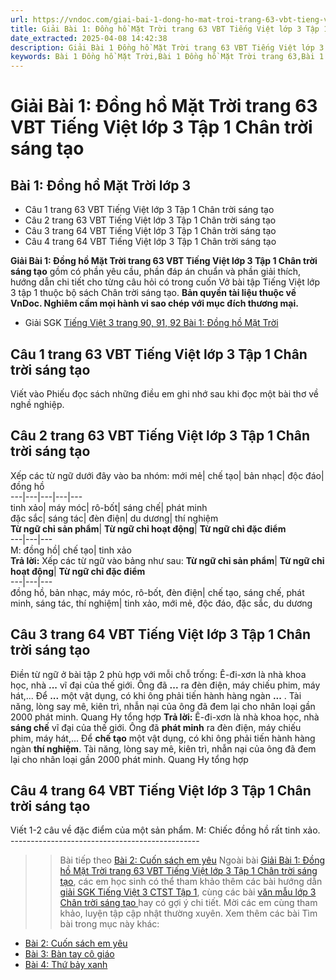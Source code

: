 ```yaml
---
url: https://vndoc.com/giai-bai-1-dong-ho-mat-troi-trang-63-vbt-tieng-viet-lop-3-tap-1-chan-troi-sang-tao-294907
title: Giải Bài 1: Đồng hồ Mặt Trời trang 63 VBT Tiếng Việt lớp 3 Tập 1 Chân trời sáng tạo - VnDoc.com
date_extracted: 2025-04-08 14:42:38
description: Giải Bài 1 Đồng hồ Mặt Trời trang 63 VBT Tiếng Việt lớp 3 Tập 1 CTST được biên soạn nhằm giúp các em HS đạt kết quả tốt trong quá trình làm bài tập và học tập môn Tiếng Việt lớp 3.
keywords: Bài 1 Đồng hồ Mặt Trời,Bài 1 Đồng hồ Mặt Trời trang 63,Bài 1 Đồng hồ Mặt Trời lớp 3 chân trời sáng tạo,Đồng hồ Mặt Trời trang 63,giải Bài 1 Đồng hồ Mặt Trời lớp 3,Bài 1 Đồng hồ Mặt Trời lớp 3,giải vbt Bài 1 Đồng hồ Mặt Trời lớp 3,giải vở bài tập Bài 1 Đồng hồ Mặt Trời,tiếng việt lớp 3 chân trời sáng tạo,tiếng việt lớp 3 ctst,tiếng việt lớp 3,sách tiếng việt lớp 3,bài tập tiếng việt lớp 3
---
```


# Giải Bài 1: Đồng hồ Mặt Trời trang 63 VBT Tiếng Việt lớp 3 Tập 1 Chân trời sáng tạo
## **Bài 1: Đồng hồ Mặt Trời lớp 3**
  * Câu 1 trang 63 VBT Tiếng Việt lớp 3 Tập 1 Chân trời sáng tạo
  * Câu 2 trang 63 VBT Tiếng Việt lớp 3 Tập 1 Chân trời sáng tạo
  * Câu 3 trang 64 VBT Tiếng Việt lớp 3 Tập 1 Chân trời sáng tạo
  * Câu 4 trang 64 VBT Tiếng Việt lớp 3 Tập 1 Chân trời sáng tạo

**Giải Bài 1: Đồng hồ Mặt Trời trang 63 VBT Tiếng Việt lớp 3 Tập 1 Chân trời sáng tạo** gồm có phần yêu cầu, phần đáp án chuẩn và phần giải thích, hướng dẫn chi tiết cho từng câu hỏi có trong cuốn Vở bài tập Tiếng Việt lớp 3 tập 1 thuộc bộ sách Chân trời sáng tạo.
**Bản quyền tài liệu thuộc về VnDoc. Nghiêm cấm mọi hành vi sao chép với mục đích thương mại.**
  * Giải SGK [Tiếng Việt 3 trang 90, 91, 92 Bài 1: Đồng hồ Mặt Trời](<https://vndoc.com/tieng-viet-3-trang-90-91-92-bai-1-dong-ho-mat-troi-267511>)

## **Câu 1 trang 63 VBT Tiếng Việt lớp 3 Tập 1 Chân trời sáng tạo**
Viết vào Phiếu đọc sách những điều em ghi nhớ sau khi đọc một bài thơ về nghề nghiệp.
## **Câu 2 trang 63 VBT Tiếng Việt lớp 3 Tập 1 Chân trời sáng tạo**
Xếp các từ ngữ dưới đây vào ba nhóm:
mới mẻ| chế tạo| bản nhạc| độc đáo| đồng hồ  
---|---|---|---|---  
tinh xảo| máy móc| rô-bốt| sáng chế| phát minh  
đặc sắc| sáng tác| đèn điện| du dương| thí nghiệm  
**Từ ngữ chỉ sản phẩm**| **Từ ngữ chỉ hoạt động**| **Từ ngữ chỉ đặc điểm**  
---|---|---  
M: đồng hồ| chế tạo| tinh xảo  
**Trả lời:**
Xếp các từ ngữ vào bảng như sau:
**Từ ngữ chỉ sản phẩm**| **Từ ngữ chỉ hoạt động**| **Từ ngữ chỉ đặc điểm**  
---|---|---  
đồng hồ, bản nhạc, máy móc, rô-bốt, đèn điện| chế tạo, sáng chế, phát minh, sáng tác, thí nghiệm| tinh xảo, mới mẻ, độc đáo, đặc sắc, du dương  
## **Câu 3 trang 64 VBT Tiếng Việt lớp 3 Tập 1 Chân trời sáng tạo**
Điền từ ngữ ở bài tập 2 phù hợp với mỗi chỗ trống:
Ê-đi-xơn là nhà khoa học, nhà **...** vĩ đại của thế giới. Ông đã **...** ra đèn điện, máy chiếu phim, máy hát,... Để **...** một vật dụng, có khi ông phải tiến hành hàng ngàn **...** . Tài năng, lòng say mê, kiên trì, nhẫn nại của ông đã đem lại cho nhân loại gần 2000 phát minh.
Quang Hy tổng hợp
**Trả lời:**
Ê-đi-xơn là nhà khoa học, nhà **sáng chế** vĩ đại của thế giới. Ông đã **phát minh** ra đèn điện, máy chiếu phim, máy hát,... Để **chế tạo** một vật dụng, có khi ông phải tiến hành hàng ngàn **thí nghiệm**. Tài năng, lòng say mê, kiên trì, nhẫn nại của ông đã đem lại cho nhân loại gần 2000 phát minh.
Quang Hy tổng hợp
## **Câu 4 trang 64 VBT Tiếng Việt lớp 3 Tập 1 Chân trời sáng tạo**
Viết 1-2 câu về đặc điểm của một sản phẩm.
M: Chiếc đồng hồ rất tinh xảo.
\-----------------------------------------------
>> Bài tiếp theo [Bài 2: Cuốn sách em yêu](<https://vndoc.com/giai-bai-2-cuon-sach-em-yeu-trang-65-vbt-tieng-viet-lop-3-tap-1-chan-troi-sang-tao-294910>)
Ngoài bài [Giải Bài 1: Đồng hồ Mặt Trời trang 63 VBT Tiếng Việt lớp 3 Tập 1 Chân trời sáng tạo](<https://vndoc.com/giai-bai-1-dong-ho-mat-troi-trang-63-vbt-tieng-viet-lop-3-tap-1-chan-troi-sang-tao-294907>), các em học sinh có thể tham khảo thêm các bài hướng dẫn [ giải SGK Tiếng Việt 3 CTST Tập 1](<https://vndoc.com/tieng-viet-lop3>), cùng các bài [ văn mẫu lớp 3 Chân trời sáng tạo ](<https://vndoc.com/tap-lam-van-lop-3ctst>) hay có gợi ý chi tiết. Mời các em cùng tham khảo, luyện tập cập nhật thường xuyên.
Xem thêm các bài Tìm bài trong mục này khác:
  * [Bài 2: Cuốn sách em yêu](</giai-bai-2-cuon-sach-em-yeu-trang-65-vbt-tieng-viet-lop-3-tap-1-chan-troi-sang-tao-294910>)
  * [Bài 3: Bàn tay cô giáo](</giai-bai-3-ban-tay-co-giao-trang-66-vbt-tieng-viet-lop-3-tap-1-chan-troi-sang-tao-294915>)
  * [Bài 4: Thứ bảy xanh](</giai-bai-4-thu-bay-xanh-trang-70-vbt-tieng-viet-lop-3-tap-1-chan-troi-sang-tao-294926>)

